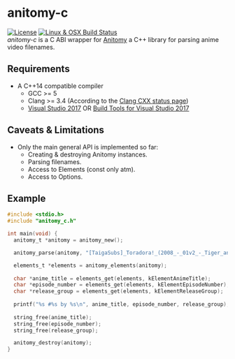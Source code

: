 # anitomy-c
[![License](https://img.shields.io/badge/license-MPL--2.0-blue.svg?style=flat-square&maxAge=2592000)](https://github.com/Xtansia/anitomy-c/raw/master/LICENSE)
[![Linux & OSX Build Status](https://img.shields.io/travis/Xtansia/anitomy-c/master.svg?label=linux+%26+osx&style=flat-square&maxAge=2592000)](https://travis-ci.com/Xtansia/anitomy-c)  
*anitomy-c* is a C ABI wrapper for [Anitomy](https://github.com/erengy/anitomy) a C++ library for parsing anime video filenames.

## Requirements
* A C++14 compatible compiler
  - GCC >= 5
  - Clang >= 3.4 (According to the [Clang CXX status page](https://clang.llvm.org/cxx_status.html))
  - [Visual Studio 2017](https://www.visualstudio.com/downloads/) 
    OR [Build Tools for Visual Studio 2017](https://aka.ms/BuildTools)

## Caveats & Limitations
* Only the main general API is implemented so far:
  - Creating & destroying Anitomy instances.
  - Parsing filenames.
  - Access to Elements (const only atm).
  - Access to Options.

## Example
```c
#include <stdio.h>
#include "anitomy_c.h"

int main(void) {
  anitomy_t *anitomy = anitomy_new();

  anitomy_parse(anitomy, "[TaigaSubs]_Toradora!_(2008_-_01v2_-_Tiger_and_Dragon_[1280x720_H.264_FLAC][1234ABCD].mkv");

  elements_t *elements = anitomy_elements(anitomy);
  
  char *anime_title = elements_get(elements, kElementAnimeTitle);
  char *episode_number = elements_get(elements, kElementEpisodeNumber);
  char *release_group = elements_get(elements, kElementReleaseGroup);
  
  printf("%s #%s by %s\n", anime_title, episode_number, release_group);
  
  string_free(anime_title);
  string_free(episode_number);
  string_free(release_group);

  anitomy_destroy(anitomy);
}
```
